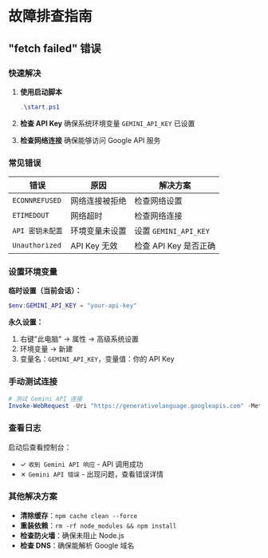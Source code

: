 # 故障排查指南

## "fetch failed" 错误

### 快速解决

1. **使用启动脚本**
   ```powershell
   .\start.ps1
   ```

2. **检查 API Key**
   确保系统环境变量 `GEMINI_API_KEY` 已设置

3. **检查网络连接**
   确保能够访问 Google API 服务

### 常见错误

| 错误 | 原因 | 解决方案 |
|------|------|----------|
| `ECONNREFUSED` | 网络连接被拒绝 | 检查网络设置 |
| `ETIMEDOUT` | 网络超时 | 检查网络连接 |
| `API 密钥未配置` | 环境变量未设置 | 设置 `GEMINI_API_KEY` |
| `Unauthorized` | API Key 无效 | 检查 API Key 是否正确 |

### 设置环境变量

**临时设置（当前会话）：**
```powershell
$env:GEMINI_API_KEY = "your-api-key"
```

**永久设置：**
1. 右键"此电脑" → 属性 → 高级系统设置
2. 环境变量 → 新建
3. 变量名：`GEMINI_API_KEY`，变量值：你的 API Key

### 手动测试连接

```powershell
# 测试 Gemini API 连接
Invoke-WebRequest -Uri "https://generativelanguage.googleapis.com" -Method Head
```

### 查看日志

启动后查看控制台：
- ✓ `收到 Gemini API 响应` - API 调用成功
- ✗ `Gemini API 错误` - 出现问题，查看错误详情

### 其他解决方案

- **清除缓存**：`npm cache clean --force`
- **重装依赖**：`rm -rf node_modules && npm install`
- **检查防火墙**：确保未阻止 Node.js
- **检查 DNS**：确保能解析 Google 域名
